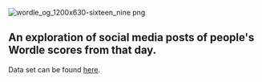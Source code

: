 ![wordle_og_1200x630-sixteen_nine png](https://github.com/user-attachments/assets/e9f00005-35b9-4fc7-a5a1-a6713381faa7)

## An exploration of social media posts of people's Wordle scores from that day.
Data set can be found <a href="[https://github.com/jennttraan/How-does-a-bike-share-navigate-success-/blob/main/R%20Analysis](https://www.kaggle.com/datasets/benhamner/wordle-tweets)">here</a>.

